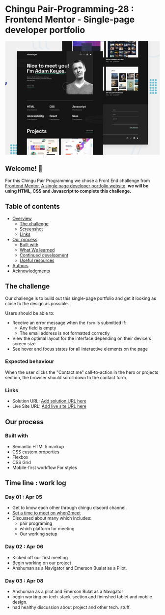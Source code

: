 # Chingu Pair-Programming-28 :  Frontend Mentor - Single-page developer portfolio


![Design preview for the Single-page developer portfolio coding challenge](./starter-code/assets/images/preview.jpg)
## Welcome! 👋

 For this Chingu Pair Programming we chose a Front End challenge from [Frontend Mentor](https://www.frontendmentor.io),
 [A single page developer portfolio website](https://www.frontendmentor.io/challenges/singlepage-developer-portfolio-bBVj2ZPi-x).
 **we will be using HTML, CSS and Javascript to complete this challenge.**

 ## Table of contents

- [Overview](#overview)
  - [The challenge](#the-challenge)
  - [Screenshot](#screenshot)
  - [Links](#links)
- [Our process](#my-process)
  - [Built with](#built-with)
  - [What We learned](#what-i-learned)
  - [Continued development](#continued-development)
  - [Useful resources](#useful-resources)
- [Authors](#author)
- [Acknowledgments](#acknowledgments)

 ## The challenge

Our challenge is to build out this single-page portfolio and get it looking as close to the design as possible.
<br>

Users should be able to:

- Receive an error message when the `form` is submitted if:
  - Any field is empty
  - The email address is not formatted correctly
- View the optimal layout for the interface depending on their device's screen size
- See hover and focus states for all interactive elements on the page


### Expected behaviour

When the user clicks the "Contact me" call-to-action in the hero or projects section, the browser should scroll down to the contact form.
### Links

- Solution URL: [Add solution URL here](https://your-solution-url.com)
- Live Site URL: [Add live site URL here](https://your-live-site-url.com)

## Our process

### Built with

- Semantic HTML5 markup
- CSS custom properties
- Flexbox
- CSS Grid
- Mobile-first workflow
 For styles
 ## Time line : work log 
  ### Day 01 : Apr 05
  - Get to know each other through chingu discord channel.
- [Set a time to meet on when2meet](https://www.when2meet.com/?19527638-cw1jk)
- Discussed about many which includes: <br>
   - pair programing <br>
   - which platform  for meeting <br>
   - Our working setup

### Day 02 : Apr 06
 - Kicked off our first meeting
 - Begin working on our project
 - Anshuman as a Navigator and Emerson Bualat as a Pilot.
### Day 03 : Apr 08 
 - Anshuman as a pilot and Emerson Bulat as a Navigator
 - begin working on tech-stack-section and fininshed tablet and mobile design.
 - had healthy discussion about project and other tech. stuff.
 

